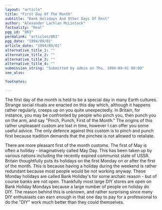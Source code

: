 ```yaml
---
layout: "article"
title: "First Day Of The Month"
subtitle: "Bank Holidays And Other Days Of Rest"
author: "Alexander Lachlan McLintock"
factuality: "Real"
pgg_id: "8R3"
permalink: "articles/8R3"
pgg_date: "1994/09/01"
article_date: "1994/09/01"
alternative_title_1: ""
alternative_title_2: ""
alternative_title_3: ""
alternative_title_4: ""
submission_string: "Submitted by admin on Thu, 1994-09-01 00:00"
see_also:

footnotes: 

---
```

<div>
<p>The first day of the month is held to be a special day in many Earth cultures. Strange social rituals are enacted on this day which, although it happens rather regularly, creeps up on you quite unexpectedly. In Britain, for instance, you may be confronted by people who pinch you, then punch you on the arm, and say "Pinch, Punch, First of the Month." The origins of this rather unpleasant custom are lost in time, however I can offer you some useful advice. The only defence against this custom is to pinch and punch first because tradition demands that the pinchee is not allowed to retaliate.</p>
<p>There are more pleasant first of the month customs. The first of May is often a holiday - imaginatively called May Day. This has been taken up by various nations including the recently expired communist state of USSR. Britain thoughtfully puts its holidays on the first Monday on or after the first of the month. This is because having a holiday during the weekend is rather redundant because most people would be not working anyway. These Monday holidays are called Bank Holiday's for some archaic reason - but of course banks are not open. Thankfully most large DIY stores are open on Bank Holiday Mondays because a large number of people on holiday do DIY. The reason behind this is unknown, and rather surprising since many DIY enthusiasts can earn enough in that one day to pay for a professional to do the "DIY" work much better than they could themselves. <!--Amazon_CLS_IM_END--></p>
</div>

